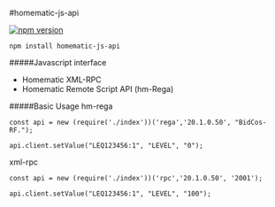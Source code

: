 #homematic-js-api

[![npm version](https://badge.fury.io/js/homematic-js-api.svg)](https://badge.fury.io/js/homematic-js-api)

```
npm install homematic-js-api
```

#####Javascript interface
- Homematic XML-RPC
- Homematic Remote Script API (hm-Rega)

#####Basic Usage
hm-rega
```
const api = new (require('./index'))('rega','20.1.0.50', "BidCos-RF.");

api.client.setValue("LEQ123456:1", "LEVEL", "0");
```
xml-rpc

```
const api = new (require('./index'))('rpc','20.1.0.50', '2001');

api.client.setValue("LEQ123456:1", "LEVEL", "100");
```